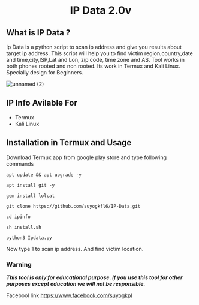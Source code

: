 <h1 align="center">IP Data 2.0v</h1>
<p align="center">
  
## What is IP Data ?
Ip Data is a python script to scan ip address and give you results about target ip address. This script will help you to find victim region,country,date and time,city,ISP,Lat and Lon, zip code, time zone and AS. Tool works in both phones rooted and non rooted. Its work in Termux and Kali Linux. Specially design for Beginners.

![unnamed (2)](https://github.com/suyogkfl6/IP-Data/blob/main/IMG_20210823_155842.jpgh)



## IP Info Avilable For
* Termux
* Kali Linux

## Installation in Termux and Usage
Download Termux app from google play store and type following commands

```
apt update && apt upgrade -y
```
```
apt install git -y
```
```
gem install lolcat
```
```
git clone https://github.com/suyogkfl6/IP-Data.git
```
```
cd ipinfo
```
```
sh install.sh
```
```
python3 Ipdata.py
```

Now type 1 to scan ip address. And find victim location.



### Warning

***This tool is only for educational purpose. If you use this tool for other purposes except education we will not be responsible.***

Facebool link 
https://www.facebook.com/suyogkpl
